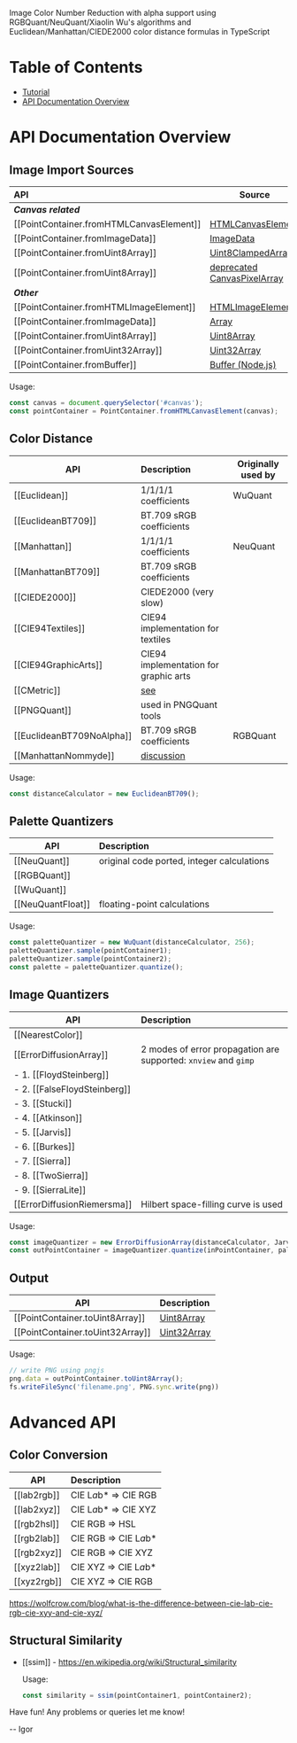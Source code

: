 Image Color Number Reduction with alpha support using RGBQuant/NeuQuant/Xiaolin Wu's algorithms and Euclidean/Manhattan/CIEDE2000 color distance formulas in TypeScript

# Table of Contents
* [Tutorial](#usage)
* [API Documentation Overview](#api-documentation-overview)

# API Documentation Overview

## Image Import Sources

| API | Source ||
|:-----------------------------------------| ----------------------------------------------------------------------------------- |:------------------------|
| **_Canvas related_**                     |                                                                                     |                         |
| [[PointContainer.fromHTMLCanvasElement]] | [HTMLCanvasElement](https://developer.mozilla.org/docs/Web/API/HTMLCanvasElement)   |                         |
| [[PointContainer.fromImageData]]         | [ImageData](https://developer.mozilla.org/en-US/docs/Web/API/ImageData)             | ctx.getImageData()      |
| [[PointContainer.fromUint8Array]]        | [Uint8ClampedArray](https://developer.mozilla.org/docs/Web/API/ImageData/data)      | ctx.getImageData().data |
| [[PointContainer.fromUint8Array]]        | [deprecated CanvasPixelArray](https://www.w3.org/Bugs/Public/show_bug.cgi?id=12586) | ctx.getImageData().data |
| **_Other_**                              |                                                                                                          ||
| [[PointContainer.fromHTMLImageElement]]  | [HTMLImageElement](https://developer.mozilla.org/docs/Web/API/HTMLImageElement)                          ||
| [[PointContainer.fromImageData]]         | [Array](https://developer.mozilla.org/docs/Web/JavaScript/Reference/Global_Objects/Array)                ||
| [[PointContainer.fromUint8Array]]        | [Uint8Array](https://developer.mozilla.org/pl/docs/Web/JavaScript/Reference/Global_Objects/Uint8Array)   ||
| [[PointContainer.fromUint32Array]]       | [Uint32Array](https://developer.mozilla.org/pl/docs/Web/JavaScript/Reference/Global_Objects/Uint32Array) ||
| [[PointContainer.fromBuffer]]            | [Buffer (Node.js)](https://nodejs.org/api/buffer.html)                                                   ||

  Usage:
  ```ts
  const canvas = document.querySelector('#canvas');
  const pointContainer = PointContainer.fromHTMLCanvasElement(canvas);
  ```

## Color Distance

| API                       | Description                                  | Originally used by |
| ------------------------- |:---------------------------------------------|------------ |
| [[Euclidean]]             | 1/1/1/1 coefficients                         | WuQuant     |
| [[EuclideanBT709]]        | BT.709 sRGB coefficients                     |             |
| [[Manhattan]]             | 1/1/1/1 coefficients                         | NeuQuant    |
| [[ManhattanBT709]]        | BT.709 sRGB coefficients                     |             |
| [[CIEDE2000]]             | CIEDE2000 (very slow)                        |             |
| [[CIE94Textiles]]         | CIE94 implementation for textiles            |             | 
| [[CIE94GraphicArts]]      | CIE94 implementation for graphic arts        |             |
| [[CMetric]]               | [see](http://www.compuphase.com/cmetric.htm) |             |
| [[PNGQuant]]              | used in PNGQuant tools                       |             |
| [[EuclideanBT709NoAlpha]] | BT.709 sRGB coefficients                     | RGBQuant    |
| [[ManhattanNommyde]]      | [discussion](https://github.com/igor-bezkrovny/image-quantization/issues/4#issuecomment-234527620) |  |  |

  Usage:
  ```ts
  const distanceCalculator = new EuclideanBT709();
  ```

## Palette Quantizers

| API                       | Description                                  |
| ------------------------- |:---------------------------------------------|
| [[NeuQuant]]              | original code ported, integer calculations   |
| [[RGBQuant]]              |                                              |
| [[WuQuant]]               |                                              |
| [[NeuQuantFloat]]         | floating-point calculations                  |

  Usage:
  ```ts
  const paletteQuantizer = new WuQuant(distanceCalculator, 256);
  paletteQuantizer.sample(pointContainer1);
  paletteQuantizer.sample(pointContainer2);
  const palette = paletteQuantizer.quantize();
  ```
	
## Image Quantizers

| API                          | Description                                                     |
| ---------------------------- |:----------------------------------------------------------------|
| [[NearestColor]]             |                                                                 |
| [[ErrorDiffusionArray]]      | 2 modes of error propagation are supported: `xnview` and `gimp` |
| - 1. [[FloydSteinberg]]      |                                                                 |
| - 2. [[FalseFloydSteinberg]] |                                                                 |
| - 3. [[Stucki]]              |                                                                 |
| - 4. [[Atkinson]]            |                                                                 |
| - 5. [[Jarvis]]              |                                                                 |
| - 6. [[Burkes]]              |                                                                 |
| - 7. [[Sierra]]              |                                                                 |
| - 8. [[TwoSierra]]           |                                                                 |
| - 9. [[SierraLite]]          |                                                                 |
| [[ErrorDiffusionRiemersma]]  | Hilbert space-filling curve is used                             |

  Usage:
  ```ts
  const imageQuantizer = new ErrorDiffusionArray(distanceCalculator, Jarvis);
  const outPointContainer = imageQuantizer.quantize(inPointContainer, palette);
  ```

## Output

| API                              | Description                                                                                              |
| -------------------------------- |:---------------------------------------------------------------------------------------------------------|
| [[PointContainer.toUint8Array]]  | [Uint8Array](https://developer.mozilla.org/pl/docs/Web/JavaScript/Reference/Global_Objects/Uint8Array)   |
| [[PointContainer.toUint32Array]] | [Uint32Array](https://developer.mozilla.org/pl/docs/Web/JavaScript/Reference/Global_Objects/Uint32Array) |

  Usage:
  ```ts
  // write PNG using pngjs
  png.data = outPointContainer.toUint8Array();
  fs.writeFileSync('filename.png', PNG.sync.write(png))
  ```

# Advanced API

## Color Conversion

| API                              | Description                                                                                              |
| -------------------------------- |:---------------------------------------------------------------------------------------------------------|
| [[lab2rgb]]                      | CIE L*a*b* => CIE RGB                                                                                    |
| [[lab2xyz]]                      | CIE L*a*b* => CIE XYZ                                                                                    |
| [[rgb2hsl]]                      | CIE RGB => HSL                                                                                           |
| [[rgb2lab]]                      | CIE RGB => CIE L*a*b*                                                                                    |
| [[rgb2xyz]]                      | CIE RGB => CIE XYZ                                                                                       |
| [[xyz2lab]]                      | CIE XYZ => CIE L*a*b*                                                                                    |
| [[xyz2rgb]]                      | CIE XYZ => CIE RGB                                                                                       |

https://wolfcrow.com/blog/what-is-the-difference-between-cie-lab-cie-rgb-cie-xyy-and-cie-xyz/

## Structural Similarity

* [[ssim]] - https://en.wikipedia.org/wiki/Structural_similarity

  Usage:
  ```ts
  const similarity = ssim(pointContainer1, pointContainer2);
  ```

Have fun! Any problems or queries let me know!

 -- Igor